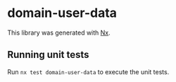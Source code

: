 # domain-user-data

This library was generated with [Nx](https://nx.dev).

## Running unit tests

Run `nx test domain-user-data` to execute the unit tests.
